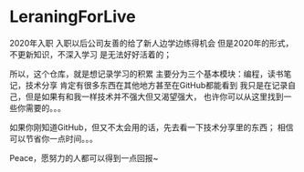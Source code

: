 # LeraningForLive
2020年入职
入职以后公司友善的给了新人边学边练得机会
但是2020年的形式，不更新知识，不深入学习
是无法好好活着的；

所以，这个仓库，就是想记录学习的积累
主要分为三个基本模块：编程，读书笔记，技术分享
肯定有很多东西在其他地方甚至在GitHub都能看到
我只是在记录自己，但是如果有和我一样技术并不强大但又渴望强大，
也许你可以从这里找到一些你需要的。。。

如果你刚知道GitHub，但又不太会用的话，先去看一下技术分享里的东西；
相信可以节省你一点时间。。。

Peace，愿努力的人都可以得到一点回报~
